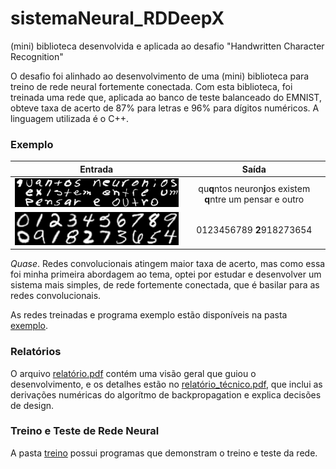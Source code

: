 # sistemaNeural_RDDeepX
(mini) biblioteca desenvolvida e aplicada ao desafio "Handwritten Character Recognition"

O desafio foi alinhado ao desenvolvimento de uma (mini) biblioteca para treino de rede neural fortemente conectada. Com esta biblioteca, foi treinada uma rede que, aplicada ao banco de teste balanceado do EMNIST, obteve taxa de acerto de 87% para letras e 96% para dígitos numéricos. A linguagem utilizada é o C++.

### Exemplo

|   Entrada                       |      Saída                                                     |
|:-------------------------------:|:--------------------------------------------------------------:|
|![desafio1](exemplo/desafio1.bmp)|  qu**q**ntos neuron**j**os existem **q**ntre um pensar e outro |
|![desafio1](exemplo/desafio2.bmp)|      0123456789 **2**918273654                                 |


_Quase_. Redes convolucionais atingem maior taxa de acerto, mas como essa foi minha primeira abordagem ao tema, optei por estudar e desenvolver um sistema mais simples, de rede fortemente conectada, que é basilar para as redes convolucionais.

As redes treinadas e programa exemplo estão disponíveis na pasta [exemplo](/exemplo).

### Relatórios

O arquivo [relatório.pdf](relatório.pdf) contém uma visão geral que guiou o desenvolvimento, e os detalhes estão no [relatório_técnico.pdf](relatório_técnico.pdf), que inclui as derivações numéricas do algorítmo de backpropagation e explica decisões de design.

### Treino e Teste de Rede Neural

A pasta [treino](/treino) possui programas que demonstram o treino e teste da rede.
